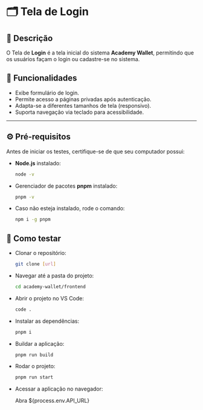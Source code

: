# 🗂️ Tela de Login 

## 📌 Descrição  
O Tela de  **Login** é a tela inicial do sistema **Academy Wallet**, permitindo que os usuários façam o login ou cadastre-se no sistema. 

## 🎯 Funcionalidades  
- Exibe formulário de login.  
- Permite acesso a páginas privadas após autenticação.  
- Adapta-se a diferentes tamanhos de tela (responsivo).  
- Suporta navegação via teclado para acessibilidade.  

---

## ⚙️ Pré-requisitos  
Antes de iniciar os testes, certifique-se de que seu computador possui:  

- **Node.js** instalado:  
  ```sh
  node -v

- Gerenciador de pacotes **pnpm** instalado:  
  ```sh
  pnpm -v

- Caso não esteja instalado, rode o comando:
  ```sh
  npm i -g pnpm

## 🚀 Como testar

- Clonar o repositório:
  ```sh
  git clone [url]

- Navegar até a pasta do projeto:
  ```sh
  cd academy-wallet/frontend

- Abrir o projeto no VS Code:
  ```sh
  code .
- Instalar as dependências:
  ```sh
  pnpm i

- Buildar a aplicação:
  ```sh
  pnpm run build

- Rodar o projeto:
  ```sh
  pnpm run start

- Acessar a aplicação no navegador:

  Abra ${process.env.API_URL}

 